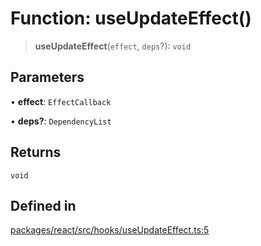 # Function: useUpdateEffect()

> **useUpdateEffect**(`effect`, `deps`?): `void`

## Parameters

• **effect**: `EffectCallback`

• **deps?**: `DependencyList`

## Returns

`void`

## Defined in

[packages/react/src/hooks/useUpdateEffect.ts:5](https://github.com/mbti-nf-team/frontend-libraries/blob/08b9d43288f72c3d793bb8f598c64f689d769c2e/packages/react/src/hooks/useUpdateEffect.ts#L5)
